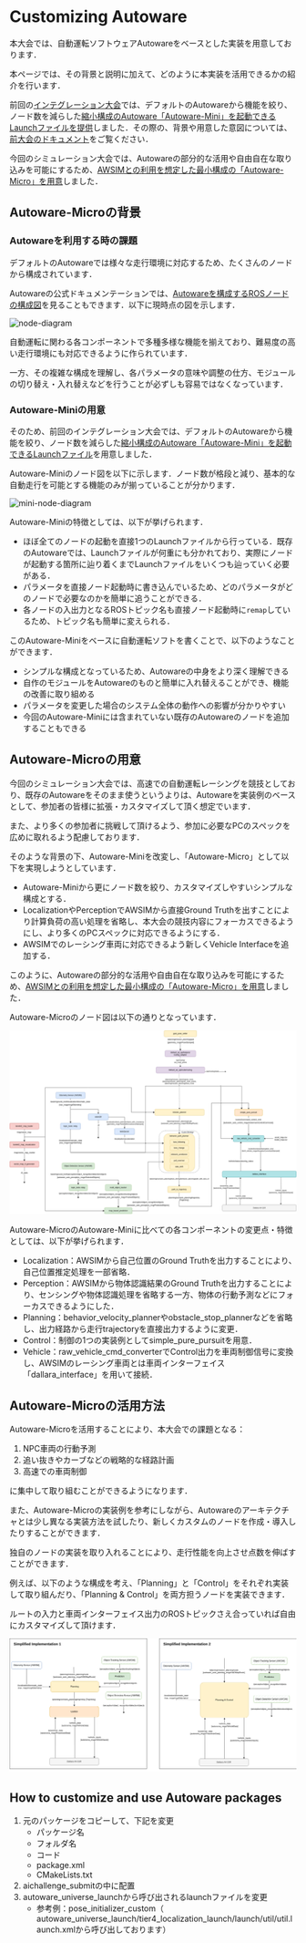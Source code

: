 # Customizing Autoware

本大会では、自動運転ソフトウェアAutowareをベースとした実装を用意しております．

本ページでは、その背景と説明に加えて、どのように本実装を活用できるかの紹介を行います．

前回の[インテグレーション大会](https://www.jsae.or.jp/jaaic/2023_contest.php)では、デフォルトのAutowareから機能を絞り、ノード数を減らした[縮小構成のAutoware「Autoware-Mini」を起動できるLaunchファイルを提供](https://github.com/AutomotiveAIChallenge/aichallenge2023-integ/blob/main/docker/aichallenge/aichallenge_ws/src/aichallenge_submit/aichallenge_submit_launch/launch/autoware_mini_awsim.launch.xml)しました．その際の、背景や用意した意図については、[前大会のドキュメント](https://automotiveaichallenge.github.io/aichallenge2023-integ/customize/index.html#autoware-mini)をご覧ください．

今回のシミュレーション大会では、Autowareの部分的な活用や自由自在な取り込みを可能にするため、[AWSIMとの利用を想定した最小構成の「Autoware-Micro」を用意](https://github.com/AutomotiveAIChallenge/aichallenge2023-racing/blob/main/docker/aichallenge/aichallenge_ws/src/aichallenge_submit/aichallenge_submit_launch/launch/autoware_micro_awsim.launch.xml)しました．
 



## Autoware-Microの背景

### Autowareを利用する時の課題

デフォルトのAutowareでは様々な走行環境に対応するため、たくさんのノードから構成されています．

Autowareの公式ドキュメンテーションでは、[Autowareを構成するROSノードの構成図](https://autowarefoundation.github.io/autoware-documentation/main/design/autoware-architecture/node-diagram/)を見ることもできます．以下に現時点の図を示します．

![node-diagram](../images/customize/autoware-node-diagram.png)

自動運転に関わる各コンポーネントで多種多様な機能を揃えており、難易度の高い走行環境にも対応できるように作られています．

一方、その複雑な構成を理解し、各パラメータの意味や調整の仕方、モジュールの切り替え・入れ替えなどを行うことが必ずしも容易ではなくなっています．

### Autoware-Miniの用意

そのため、前回のインテグレーション大会では、デフォルトのAutowareから機能を絞り、ノード数を減らした[縮小構成のAutoware「Autoware-Mini」を起動できるLaunchファイル](https://github.com/AutomotiveAIChallenge/aichallenge2023-racing/blob/main/docker/aichallenge/aichallenge_ws/src/aichallenge_submit/aichallenge_submit_launch/launch/autoware_mini_awsim.launch.xml)を用意しました．

Autoware-Miniのノード図を以下に示します．ノード数が格段と減り、基本的な自動走行を可能とする機能のみが揃っていることが分かります．

![mini-node-diagram](../images/customize/autoware-mini-node-diagram.png)

Autoware-Miniの特徴としては、以下が挙げられます．

- ほぼ全てのノードの起動を直接1つのLaunchファイルから行っている．既存のAutowareでは、Launchファイルが何重にも分かれており、実際にノードが起動する箇所に辿り着くまでLaunchファイルをいくつも辿っていく必要がある．
- パラメータを直接ノード起動時に書き込んでいるため、どのパラメータがどのノードで必要なのかを簡単に追うことができる．
- 各ノードの入出力となるROSトピック名も直接ノード起動時に`remap`しているため、トピック名も簡単に変えられる．

このAutoware-Miniをベースに自動運転ソフトを書くことで、以下のようなことができます．

- シンプルな構成となっているため、Autowareの中身をより深く理解できる
- 自作のモジュールをAutowareのものと簡単に入れ替えることができ、機能の改善に取り組める
- パラメータを変更した場合のシステム全体の動作への影響が分かりやすい
- 今回のAutoware-Miniには含まれていない既存のAutowareのノードを追加することもできる

## Autoware-Microの用意

今回のシミュレーション大会では、高速での自動運転レーシングを競技としており、既存のAutowareをそのまま使うというよりは、Autowareを実装例のベースとして、参加者の皆様に拡張・カスタマイズして頂く想定でいます．

また、より多くの参加者に挑戦して頂けるよう、参加に必要なPCのスペックを広めに取れるよう配慮しております．

そのような背景の下、Autoware-Miniを改変し、「Autoware-Micro」として以下を実現しようとしています．

- Autoware-Miniから更にノード数を絞り、カスタマイズしやすいシンプルな構成とする．
- LocalizationやPerceptionでAWSIMから直接Ground Truthを出すことにより計算負荷の高い処理を省略し、本大会の競技内容にフォーカスできるようにし、より多くのPCスペックに対応できるようにする．
- AWSIMでのレーシング車両に対応できるよう新しくVehicle Interfaceを追加する．

このように、Autowareの部分的な活用や自由自在な取り込みを可能にするため、[AWSIMとの利用を想定した最小構成の「Autoware-Micro」を用意](https://github.com/AutomotiveAIChallenge/aichallenge2023-racing/blob/main/docker/aichallenge/aichallenge_ws/src/aichallenge_submit/aichallenge_submit_launch/launch/autoware_micro_awsim.launch.xml)しました．

Autoware-Microのノード図は以下の通りとなっています．

![micro-node-diagram](../images/customize/autoware-micro-node-diagram.png)

Autoware-MicroのAutoware-Miniに比べての各コンポーネントの変更点・特徴としては、以下が挙げられます．

- Localization：AWSIMから自己位置のGround Truthを出力することにより、自己位置推定処理を一部省略．
- Perception：AWSIMから物体認識結果のGround Truthを出力することにより、センシングや物体認識処理を省略する一方、物体の行動予測などにフォーカスできるようにした．
- Planning：behavior_velocity_plannerやobstacle_stop_plannerなどを省略し、出力経路から走行trajectoryを直接出力するように変更．
- Control：制御の1つの実装例としてsimple_pure_pursuitを用意．
- Vehicle：raw_vehicle_cmd_converterでControl出力を車両制御信号に変換し、AWSIMのレーシング車両とは車両インターフェイス「dallara_interface」を用いて接続．


## Autoware-Microの活用方法

Autoware-Microを活用することにより、本大会での課題となる：

1. NPC車両の行動予測
2. 追い抜きやカーブなどの戦略的な経路計画
3. 高速での車両制御

に集中して取り組むことができるようになります．

また、Autoware-Microの実装例を参考にしながら、Autowareのアーキテクチャとは少し異なる実装方法を試したり、新しくカスタムのノードを作成・導入したりすることができます．

独自のノードの実装を取り入れることにより、走行性能を向上させ点数を伸ばすことができます．

例えば、以下のような構成を考え、「Planning」と「Control」をそれぞれ実装して取り組んだり、「Planning & Control」を両方担うノードを実装できます．

ルートの入力と車両インターフェイス出力のROSトピックさえ合っていれば自由にカスタマイズして頂けます．

![racing-diagram](../images/customize/racing_simple.png)

## How to customize and use Autoware packages

1. 元のパッケージをコピーして、下記を変更
     * パッケージ名
     * フォルダ名
     * コード
    *  package.xml
    * CMakeLists.txt
2. aichallenge_submitの中に配置
3. autoware_universe_launchから呼び出されるlaunchファイルを変更  
    * 参考例：pose_initializer_custom（ autoware_universe_launch/tier4_localization_launch/launch/util/util.launch.xmlから呼び出しております）
